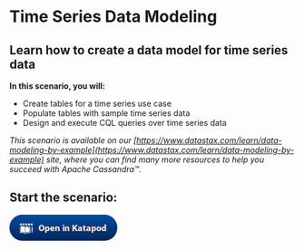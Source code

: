 # Time Series Data Modeling

## Learn how to create a data model for time series data

**In this scenario, you will:**
* Create tables for a time series use case 
* Populate tables with sample time series data
* Design and execute CQL queries over time series data

_This scenario is available on our [https://www.datastax.com/learn/data-modeling-by-example](https://www.datastax.com/learn/data-modeling-by-example) site, where you can find many more resources to help you succeed with Apache Cassandra™._

## Start the scenario:

[![Open in KataPod](https://github.com/DataStax-Academy/katapod-shared-assets/blob/main/images/open-in-katapod.png)](https://gitpod.io/#https://github.com/DataStax-Academy/data-modeling-time-series-data/)

